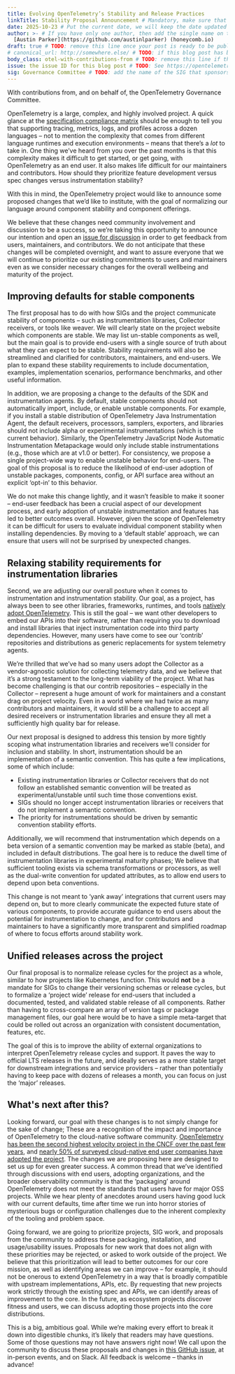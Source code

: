 ```yaml
---
title: Evolving OpenTelemetry’s Stability and Release Practices
linkTitle: Stability Proposal Announcement # Mandatory, make sure that your short title.
date: 2025-10-23 # Put the current date, we will keep the date updated until your PR is merged
author: >- # If you have only one author, then add the single name on this line in quotes.
  [Austin Parker](https://github.com/austinlparker) (honeycomb.io)
draft: true # TODO: remove this line once your post is ready to be published
# canonical_url: http://somewhere.else/ # TODO: if this blog post has been posted somewhere else already, uncomment & provide the canonical URL here.
body_class: otel-with-contributions-from # TODO: remove this line if there are no secondary contributing authors
issue: the issue ID for this blog post # TODO: See https://opentelemetry.io/docs/contributing/blog/ for details
sig: Governance Committee # TODO: add the name of the SIG that sponsors this blog post
---
```


<!-- If your post doesn't have secondary authors, then delete the following paragraph: -->

With contributions from, and on behalf of, the OpenTelemetry Governance Committee.

OpenTelemetry is a large, complex, and highly involved project. A quick glance at the [specification compliance matrix](https://github.com/open-telemetry/opentelemetry-specification/blob/main/spec-compliance-matrix.md) should be enough to tell you that supporting tracing, metrics, logs, and profiles across a dozen languages – not to mention the complexity that comes from different language runtimes and execution environments – means that there’s a *lot* to take in. One thing we’ve heard from you over the past months is that this complexity makes it difficult to get started, or get going, with OpenTelemetry as an end user. It also makes life difficult for our maintainers and contributors. How should they prioritize feature development versus spec changes versus instrumentation stability?

With this in mind, the OpenTelemetry project would like to announce some proposed changes that we’d like to institute, with the goal of normalizing our language around component stability and component offerings.

We believe that these changes need community involvement and discussion to be a success, so we’re taking this opportunity to announce our intention and open an [issue for discussion](https://github.com/open-telemetry/community/issues/3086) in order to get feedback from users, maintainers, and contributors. We do not anticipate that these changes will be completed overnight, and want to assure everyone that we will continue to prioritize our existing commitments to users and maintainers even as we consider necessary changes for the overall wellbeing and maturity of the project.

## Improving defaults for stable components

The first proposal has to do with how SIGs and the project communicate stability of components – such as instrumentation libraries, Collector receivers, or tools like weaver. We will clearly state on the project website which components are stable. We may list un-stable components as well, but the main goal is to provide end-users with a single source of truth about what they can expect to be stable. Stability requirements will also be streamlined and clarified for contributors, maintainers, and end-users. We plan to expand these stability requirements to include documentation, examples, implementation scenarios, performance benchmarks, and other useful information.

In addition, we are proposing a change to the defaults of the SDK and instrumentation agents. By default, stable components should not automatically import, include, or enable unstable components. For example, if you install a stable distribution of OpenTelemetry Java Instrumentation Agent, the default receivers, processors, samplers, exporters, and libraries should not include alpha or experimental instrumentations (which is the current behavior). Similarly, the OpenTelemetry JavaScript Node Automatic Instrumentation Metapackage would only include stable instrumentations (e.g., those which are at v1.0 or better). For consistency, we propose a single project-wide way to enable unstable behavior for end-users. The goal of this proposal is to reduce the likelihood of end-user adoption of unstable packages, components, config, or API surface area without an explicit ‘opt-in’ to this behavior.

We do not make this change lightly, and it wasn’t feasible to make it sooner – end-user feedback has been a crucial aspect of our development process, and early adoption of unstable instrumentation and features has led to better outcomes overall. However, given the scope of OpenTelemetry it can be difficult for users to evaluate individual component stability when installing dependencies. By moving to a ‘default stable’ approach, we can ensure that users will not be surprised by unexpected changes.

## Relaxing stability requirements for instrumentation libraries

Second, we are adjusting our overall posture when it comes to instrumentation and instrumentation stability. Our goal, as a project, has always been to see other libraries, frameworks, runtimes, and tools [natively adopt OpenTelemetry](https://www.google.com/url?q=https://www.youtube.com/watch?v%3Dl8xiNOCIdLY&sa=D&source=docs&ust=1761158059548569&usg=AOvVaw3rCMkjmo1CMucSQtkHjDI3). This is still the goal – we want other developers to embed our APIs into their software, rather than requiring you to download and install libraries that inject instrumentation code into third party dependencies. However, many users have come to see our ‘contrib’ repositories and distributions as generic replacements for system telemetry agents.

We’re thrilled that we’ve had so many users adopt the Collector as a vendor-agnostic solution for collecting telemetry data, and we believe that it’s a strong testament to the long-term viability of the project. What has become challenging is that our contrib repositories – especially in the Collector – represent a huge amount of work for maintainers and a constant drag on project velocity. Even in a world where we had twice as many contributors and maintainers, it would still be a challenge to accept all desired receivers or instrumentation libraries and ensure they all met a sufficiently high quality bar for release.

Our next proposal is designed to address this tension by more tightly scoping what instrumentation libraries and receivers we’ll consider for inclusion and stability. In short, instrumentation should be an implementation of a semantic convention. This has quite a few implications, some of which include:

- Existing instrumentation libraries or Collector receivers that do not follow an established semantic convention will be treated as experimental/unstable until such time those conventions exist.
- SIGs should no longer accept instrumentation libraries or receivers that do not implement a semantic convention.
- The priority for instrumentations should be driven by semantic convention stability efforts.

Additionally, we will recommend that instrumentation which depends on a beta version of a semantic convention may be marked as stable (beta), and included in default distributions. The goal here is to reduce the dwell time of instrumentation libraries in experimental maturity phases; We believe that sufficient tooling exists via schema transformations or processors, as well as the dual-write convention for updated attributes, as to allow end users to depend upon beta conventions.

This change is not meant to ‘yank away’ integrations that current users may depend on, but to more clearly communicate the expected future state of various components, to provide accurate guidance to end users about the potential for instrumentation to change, and for contributors and maintainers to have a significantly more transparent and simplified roadmap of where to focus efforts around stability work.

## Unified releases across the project

Our final proposal is to normalize release cycles for the project as a whole, similar to how projects like Kubernetes function. This would **not** be a mandate for SIGs to change their versioning schemas or release cycles, but to formalize a ‘project wide’ release for end-users that included a documented, tested, and validated stable release of all components. Rather than having to cross-compare an array of version tags or package management files, our goal here would be to have a simple meta-target that could be rolled out across an organization with consistent documentation, features, etc.

The goal of this is to improve the ability of external organizations to interpret OpenTelemetry release cycles and support. It paves the way to official LTS releases in the future, and ideally serves as a more stable target for downstream integrations and service providers – rather than potentially having to keep pace with dozens of releases a month, you can focus on just the ‘major’ releases.

## What's next after this?

Looking forward, our goal with these changes is to not simply change for the sake of change; These are a recognition of the impact and importance of OpenTelemetry to the cloud-native software community. [OpenTelemetry has been the second highest velocity project in the CNCF over the past few years](https://www.cncf.io/wp-content/uploads/2025/04/CNCF-Annual-Report-2024_v2.pdf), and [nearly 50% of surveyed cloud-native end user companies have adopted the project](https://www.cncf.io/wp-content/uploads/2025/04/cncf_annual_survey24_031225a.pdf). The changes we are proposing here are designed to set us up for even greater success. A common thread that we’ve identified through discussions with end users, adopting organizations, and the broader observability community is that the ‘packaging’ around OpenTelemetry does not meet the standards that users have for major OSS projects. While we hear plenty of anecdotes around users having good luck with our current defaults, time after time we run into horror stories of mysterious bugs or configuration challenges due to the inherent complexity of the tooling and problem space.

Going forward, we are going to prioritize projects, SIG work, and proposals from the community to address these packaging, installation, and usage/usability issues. Proposals for new work that does not align with these priorities may be rejected, or asked to work outside of the project. We believe that this prioritization will lead to better outcomes for our core mission, as well as identifying areas we can improve – for example, it should not be onerous to extend OpenTelemetry in a way that is broadly compatible with upstream implementations, APIs, etc. By requesting that new projects work strictly through the existing spec and APIs, we can identify areas of improvement to the core. In the future, as ecosystem projects discover fitness and users, we can discuss adopting those projects into the core distributions.

This is a big, ambitious goal. While we’re making every effort to break it down into digestible chunks, it’s likely that readers may have questions. Some of those questions may not have answers right now\! We call upon the community to discuss these proposals and changes in [this GitHub issue](https://github.com/open-telemetry/community/issues/3086), at in-person events, and on Slack. All feedback is welcome – thanks in advance\!

